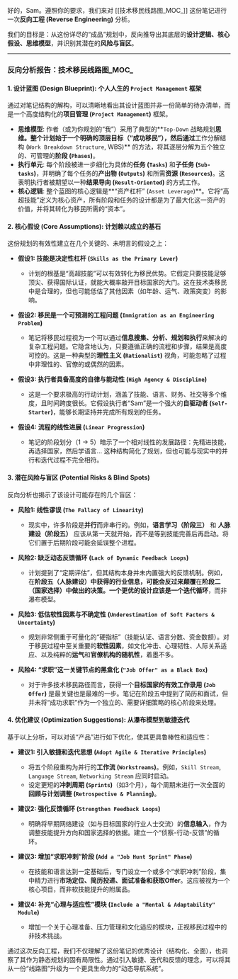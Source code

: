 好的，Sam。遵照你的要求，我们来对 [[技术移民线路图_MOC_]] 这份笔记进行一次**反向工程 (Reverse Engineering)** 分析。

我们的目标是：从这份详尽的“成品”规划中，反向推导出其底层的**设计逻辑、核心假设、思维模型**，并识别其潜在的**风险与盲区**。

---

### **反向分析报告：技术移民线路图_MOC_**

#### **1. 设计蓝图 (Design Blueprint): 个人人生的 `Project Management` 框架**

通过对笔记结构的解构，可以清晰地看出其设计蓝图并非一份简单的待办清单，而是一个高度结构化的**项目管理 (`Project Management`)** 框架。

- **思维模型**: 作者（或为你规划的“我”）采用了典型的**`Top-Down` 战略规划**思维。整个计划始于一个明确的顶层目标（“成功移民”），然后通过**工作分解结构 (`Work Breakdown Structure`, WBS)** 的方法，将其逐层分解为五个独立的、可管理的**阶段 (`Phases`)**。
- **执行单元**: 每个阶段被进一步细化为具体的**任务 (`Tasks`)** 和**子任务 (`Sub-tasks`)**，并明确了每个任务的**产出物 (`Outputs`)** 和所需**资源 (`Resources`)**。这表明执行者被期望以一种**结果导向 (`Result-Oriented`)** 的方式工作。
- **核心逻辑**: 整个蓝图的核心逻辑是**“资产杠杆” (`Asset Leverage`)**。它将“高超技能”定义为核心资产，所有阶段和任务的设计都是为了最大化这一资产的价值，并将其转化为移民所需的“资本”。

#### **2. 核心假设 (Core Assumptions): 计划赖以成立的基石**

这份规划的有效性建立在几个关键的、未明言的假设之上：

- **假设1: 技能是决定性杠杆 (`Skills as the Primary Lever`)**
  - 计划的根基是“高超技能”可以有效转化为移民优势。它假定只要技能足够顶尖、获得国际认证，就能大概率敲开目标国家的大门。这在技术类移民中是合理的，但也可能低估了其他因素（如年龄、运气、政策突变）的影响。

- **假设2: 移民是一个可预测的工程问题 (`Immigration as an Engineering Problem`)**
  - 笔记将移民过程视为一个可以通过**信息搜集、分析、规划和执行**来解决的复杂工程问题。它隐含地认为，只要遵循正确的流程和步骤，结果是高度可控的。这是一种典型的**理性主义 (`Rationalist`)** 视角，可能忽略了过程中非理性的、官僚的或偶然的因素。

- **假设3: 执行者具备高度的自律与能动性 (`High Agency & Discipline`)**
  - 这是一个要求极高的行动计划，涵盖了技能、语言、财务、社交等多个维度，且时间跨度很长。它假设执行者“Sam”是一个强大的**自驱动者 (`Self-Starter`)**，能够长期坚持并完成所有规划的任务。

- **假设4: 流程的线性进展 (`Linear Progression`)**
  - 笔记的阶段划分（1 -> 5）暗示了一个相对线性的发展路径：先精进技能，再选择国家，然后学语言... 这种结构简化了规划，但也可能与现实中的并行和迭代过程不完全相符。

#### **3. 潜在风险与盲区 (Potential Risks & Blind Spots)**

反向分析也揭示了该设计可能存在的几个盲区：

- **风险1: 线性谬误 (`The Fallacy of Linearity`)**
  - 现实中，许多阶段是**并行**而非串行的。例如，**语言学习（阶段三）** 和 **人脉建设（阶段五）** 应该从第一天就开始，而不是等到技能完善后再启动。将它们置于后期阶段可能会延误整个进程。

- **风险2: 缺乏动态反馈循环 (`Lack of Dynamic Feedback Loops`)**
  - 计划提到了“定期评估”，但其结构本身并未内置强大的反馈机制。例如，在**阶段五（人脉建设）**中获得的行业信息，可能会反过来**颠覆**在**阶段二（国家选择）**中做出的决策。一个更优的设计应该是一个**迭代循环**，而非瀑布模型。

- **风险3: 低估软性因素与不确定性 (`Underestimation of Soft Factors & Uncertainty`)**
  - 规划非常侧重于可量化的“硬指标”（技能认证、语言分数、资金数额）。对于移民过程中至关重要的**软性因素**，如文化冲击、心理韧性、人际关系适应、以及纯粹的**运气**和**官僚机构的随机性**，着墨不多。

- **风险4: “求职”这一关键节点的黑盒化 (`"Job Offer" as a Black Box`)**
  - 对于许多技术移民路径而言，获得一个**目标国家的有效工作录用 (`Job Offer`)** 是最关键也是最难的一步。笔记在阶段五中提到了简历和面试，但并未将“成功求职”作为一个独立的、需要详细策略的核心阶段来处理。

#### **4. 优化建议 (Optimization Suggestions): 从瀑布模型到敏捷迭代**

基于以上分析，可以对该“产品”进行如下优化，使其更具鲁棒性和适应性：

- **建议1: 引入敏捷和迭代思想 (`Adopt Agile & Iterative Principles`)**
  - 将五个阶段重构为并行的**工作流 (`Workstreams`)**。例如，`Skill Stream`, `Language Stream`, `Networking Stream` 应同时启动。
  - 设定更短的**冲刺周期 (`Sprints`)**（如3个月），每个周期末进行一次全面的**回顾与计划调整 (`Retrospective & Planning`)**。

- **建议2: 强化反馈循环 (`Strengthen Feedback Loops`)**
  - 明确将早期网络建设（如与目标国家的行业人士交流）的**信息输入**，作为调整技能提升方向和国家选择的依据。建立一个“侦察-行动-反馈”的循环。

- **建议3: 增加“求职冲刺”阶段 (`Add a "Job Hunt Sprint" Phase`)**
  - 在技能和语言达到一定基础后，专门设立一个或多个“求职冲刺”阶段，集中精力进行**市场定位、简历投递、面试准备和获取Offer**。这应被视为一个核心项目，而非软技能提升的附属品。

- **建议4: 补充“心理与适应性”模块 (`Include a "Mental & Adaptability" Module`)**
  - 增加一个关于心理准备、压力管理和文化适应的模块，正视移民过程中的非技术挑战。

通过这次反向工程，我们不仅理解了这份笔记的优秀设计（结构化、全面），也洞察了其作为静态规划的固有局限性。通过引入敏捷、迭代和反馈的理念，可以将其从一份“线路图”升级为一个更具生命力的“动态导航系统”。